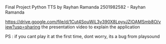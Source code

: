 Final Project Python TTS by Rayhan Ramanda
2501982582 - Rayhan Ramanda

https://drive.google.com/file/d/1Cut4SouWiL3y390X8LpyvJZIOAMSmb8O/view?usp=sharing the presentation video to explain the application

PS : if you cant play it at the first time, dont worry, its a bug from playsound
